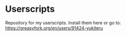 # Userscripts
Repository for my userscripts.
Install them here or go to: https://greasyfork.org/en/users/91424-yukiteru
